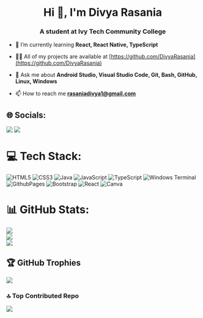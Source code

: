 <h1 align="center">Hi 👋, I'm Divya Rasania</h1>
<h3 align="center">A student at Ivy Tech Community College</h3>

- 🌱 I’m currently learning **React, React Native, TypeScript**

- 👨‍💻 All of my projects are available at [https://github.com/DivyaRasania](https://github.com/DivyaRasania)

- 💬 Ask me about **Android Studio, Visual Studio Code, Git, Bash, GitHub, Linux, Windows**

- 📫 How to reach me **rasaniadivya1@gmail.com**

## 🌐 Socials:
<a href="https://instagram.com/divya_rasania" target="_blank"><img src="https://img.shields.io/badge/Instagram-%23E4405F.svg?logo=Instagram&logoColor=white"></a>
<a href="https://linkedin.com/in/divya-rasania" target="_blank"><img src="https://img.shields.io/badge/LinkedIn-%230077B5.svg?logo=linkedin&logoColor=white"></a>

# 💻 Tech Stack:
![HTML5](https://img.shields.io/badge/html5-%23E34F26.svg?style=for-the-badge&logo=html5&logoColor=white) ![CSS3](https://img.shields.io/badge/css3-%231572B6.svg?style=for-the-badge&logo=css3&logoColor=white) ![Java](https://img.shields.io/badge/java-%23ED8B00.svg?style=for-the-badge&logo=openjdk&logoColor=white) ![JavaScript](https://img.shields.io/badge/javascript-%23323330.svg?style=for-the-badge&logo=javascript&logoColor=%23F7DF1E) ![TypeScript](https://img.shields.io/badge/typescript-%23007ACC.svg?style=for-the-badge&logo=typescript&logoColor=white) ![Windows Terminal](https://img.shields.io/badge/Windows%20Terminal-%234D4D4D.svg?style=for-the-badge&logo=windows-terminal&logoColor=white) ![GithubPages](https://img.shields.io/badge/github%20pages-121013?style=for-the-badge&logo=github&logoColor=white) ![Bootstrap](https://img.shields.io/badge/bootstrap-%238511FA.svg?style=for-the-badge&logo=bootstrap&logoColor=white) ![React](https://img.shields.io/badge/react-%2320232a.svg?style=for-the-badge&logo=react&logoColor=%2361DAFB) ![Canva](https://img.shields.io/badge/Canva-%2300C4CC.svg?style=for-the-badge&logo=Canva&logoColor=white)
# 📊 GitHub Stats:
![](https://github-readme-stats.vercel.app/api?username=DivyaRasania&theme=react&hide_border=false&include_all_commits=true&count_private=false)<br/>
![](https://github-readme-streak-stats.herokuapp.com/?user=DivyaRasania&theme=react&hide_border=false)<br/>
![](https://github-readme-stats.vercel.app/api/top-langs/?username=DivyaRasania&theme=react&hide_border=false&include_all_commits=true&count_private=false&layout=compact)

## 🏆 GitHub Trophies
![](https://github-profile-trophy.vercel.app/?username=DivyaRasania&theme=darkhub&no-frame=false&no-bg=false&margin-w=4)

### 🔝 Top Contributed Repo
![](https://github-contributor-stats.vercel.app/api?username=DivyaRasania&limit=5&theme=dark&combine_all_yearly_contributions=true)
